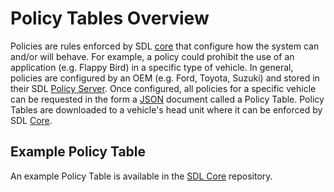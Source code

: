 # Policy Tables Overview
Policies are rules enforced by SDL <a href="https://github.com/smartdevicelink/sdl_core" target="_blank">core</a> that configure how the system can and/or will behave.  For example, a policy could prohibit the use of an application (e.g. Flappy Bird) in a specific type of vehicle.  In general, policies are configured by an OEM (e.g. Ford, Toyota, Suzuki) and stored in their SDL <a href="https://github.com/smartdevicelink/sdl_server" target="_blank">Policy Server</a>.  Once configured, all policies for a specific vehicle can be requested in the form a <a href="http://www.json.org/" target="_blank">JSON</a> document called a Policy Table.  Policy Tables are downloaded to a vehicle's head unit where it can be enforced by SDL <a href="https://github.com/smartdevicelink/sdl_core" target="_blank">Core</a>.

## Example Policy Table
An example Policy Table is available in the <a href="https://github.com/smartdevicelink/sdl_core/blob/master/src/appMain/sdl_preloaded_pt.json" target="_blank">SDL Core</a> repository.